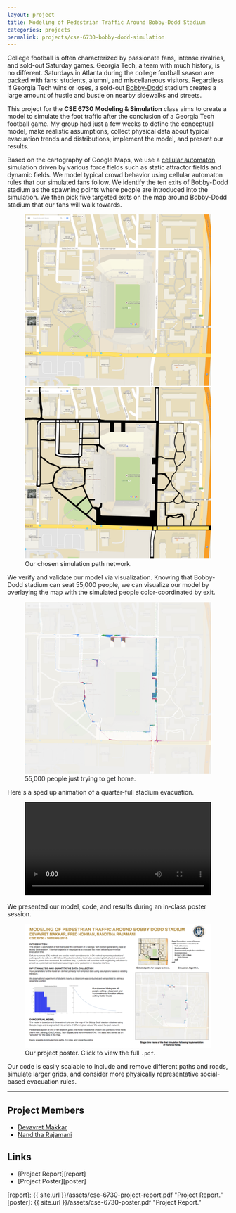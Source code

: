 ```yaml
---
layout: project
title: Modeling of Pedestrian Traffic Around Bobby-Dodd Stadium
categories: projects
permalink: projects/cse-6730-bobby-dodd-simulation
---
```


College football is often characterized by passionate fans, intense rivalries, and sold-out Saturday games. Georgia Tech, a team with much history, is no different. Saturdays in Atlanta during the college football season are packed with fans: students, alumni, and miscellaneous visitors. Regardless if Georgia Tech wins or loses, a sold-out [Bobby-Dodd][bd] stadium creates a large amount of hustle and bustle on nearby sidewalks and streets.

This project for the **CSE 6730 Modeling & Simulation** class aims to create a model to simulate the foot traffic after the conclusion of a Georgia Tech football game. My group had just a few weeks to define the conceptual model, make realistic assumptions, collect physical data about typical evacuation trends and distributions, implement the model, and present our results.

Based on the cartography of Google Maps, we use a [cellular automaton][ca] simulation driven by various force fields such as static attractor fields and dynamic fields. We model typical crowd behavior using cellular automaton rules that our simulated fans follow. We identify the ten exits of Bobby-Dodd stadium as the spawning points where people are introduced into the simulation. We then pick five targeted exits on the map around Bobby-Dodd stadium that our fans will walk towards.

<figure>
  <img class="lhalf" src="/images/projects/cse-6730-bobby-dodd-simulation/grid1.png" alt="Google Maps view of Bobby-Dodd.">
    <img class="rhalf" src="/images/projects/cse-6730-bobby-dodd-simulation/grid2.png" alt="Our chosen path network.">
  <figcaption>Our chosen simulation path network.</figcaption>
</figure>

We verify and validate our model via visualization. Knowing that Bobby-Dodd stadium can seat 55,000 people, we can visualize our model by overlaying the map with the simulated people color-coordinated by exit.

<figure>
  <img class="full" src="/images/projects/cse-6730-bobby-dodd-simulation/50000_people.png" alt="55,000 people evacuating Bobby-Dodd.">
  <figcaption>55,000 people just trying to get home.</figcaption>
</figure>

Here's a sped up animation of a quarter-full stadium evacuation. 

<figure>
  <video class="classic" width="100%" autoplay loop>
    <source src="http://zippy.gfycat.com/AdoredRapidChickadee.webm" type="video/webm">
    <source src="http://zippy.gfycat.com/AdoredRapidChickadee.mp4" type="video/mp4">
  </video>
</figure>

We presented our model, code, and results during an in-class poster session.

<figure>
  <a href="{{ site.url }}/assets/cse-6730-poster.pdf">
  <img class="full" src="/images/projects/cse-6730-bobby-dodd-simulation/cse-6730-poster-thumb.png" alt="Project Poster.">
  </a>
  <figcaption>Our project poster. Click to view the full <code>.pdf</code>.</figcaption>
</figure>

Our code is easily scalable to include and remove different paths and roads, simulate larger grids, and consider more physically representative social-based evacuation rules. 

***

## Project Members
* [Devavret Makkar][dev]
* [Nanditha Rajamani][nanditha]

## Links
* [Project Report][report]
* [Project Poster][poster]

[ca]: https://en.wikipedia.org/wiki/Cellular_automaton "Cellular automaton."

[report]: {{ site.url }}/assets/cse-6730-project-report.pdf "Project Report."
[poster]: {{ site.url }}/assets/cse-6730-poster.pdf "Project Report."

[dev]: https://github.com/devavret "Devavret Makkar."
[nanditha]: https://www.linkedin.com/in/nanditha-rajamani-34199a105 "Nanditha Rajamani."

[bd]: https://en.wikipedia.org/wiki/Bobby_Dodd_Stadium "Bobby-Dodd stadium."